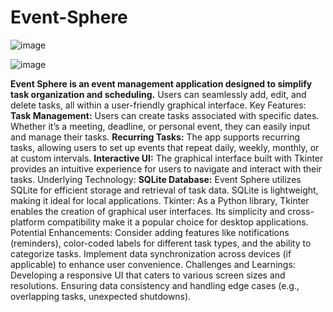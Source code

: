# Event-Sphere
![image](https://github.com/Kaushal061123/Event-Sphere-/assets/101547296/fc976aa1-a70c-4a06-b906-5f02cc1cc875)

![image](https://github.com/Kaushal061123/Event-Sphere-/assets/101547296/e9642de3-12ab-457c-8084-8e55539a15cc)


**Event Sphere is an event management application designed to simplify task organization and scheduling.**
Users can seamlessly add, edit, and delete tasks, all within a user-friendly graphical interface.
Key Features:
**Task Management:** Users can create tasks associated with specific dates. Whether it’s a meeting, deadline, or personal event, they can easily input and manage their tasks.
**Recurring Tasks:** The app supports recurring tasks, allowing users to set up events that repeat daily, weekly, monthly, or at custom intervals.
**Interactive UI:** The graphical interface built with Tkinter provides an intuitive experience for users to navigate and interact with their tasks.
Underlying Technology:
**SQLite Database:** Event Sphere utilizes SQLite for efficient storage and retrieval of task data. SQLite is lightweight, making it ideal for local applications.
Tkinter: As a Python library, Tkinter enables the creation of graphical user interfaces. Its simplicity and cross-platform compatibility make it a popular choice for desktop applications.
Potential Enhancements:
Consider adding features like notifications (reminders), color-coded labels for different task types, and the ability to categorize tasks.
Implement data synchronization across devices (if applicable) to enhance user convenience.
Challenges and Learnings:
Developing a responsive UI that caters to various screen sizes and resolutions.
Ensuring data consistency and handling edge cases (e.g., overlapping tasks, unexpected shutdowns).
